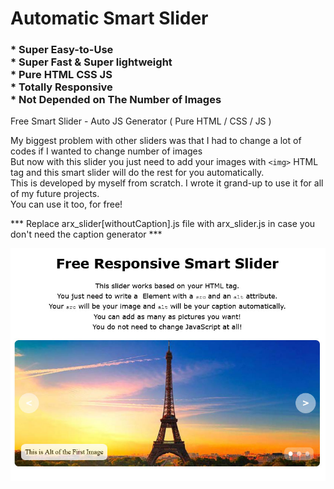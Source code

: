 # Automatic Smart Slider
###  * Super Easy-to-Use <br> * Super Fast & Super lightweight <br>  * Pure HTML CSS JS <br> * Totally Responsive <br> * Not Depended on The Number of Images

Free Smart Slider - Auto JS Generator ( Pure HTML / CSS / JS )

My biggest problem with other sliders was that I had to change a lot of codes if I wanted to change number of images <br>
But now with this slider you just need to add your images with ``` <img> ``` HTML tag and this smart slider will do the rest for you automatically. <br>
This is developed by myself from scratch. I wrote it grand-up to use it for all of my future projects.  <br>
You can use it too, for free! <br>

*** Replace arx_slider[withoutCaption].js file with arx_slider.js in case you don't need the caption generator *** 

![Slider's preview](thumb.jpg)
